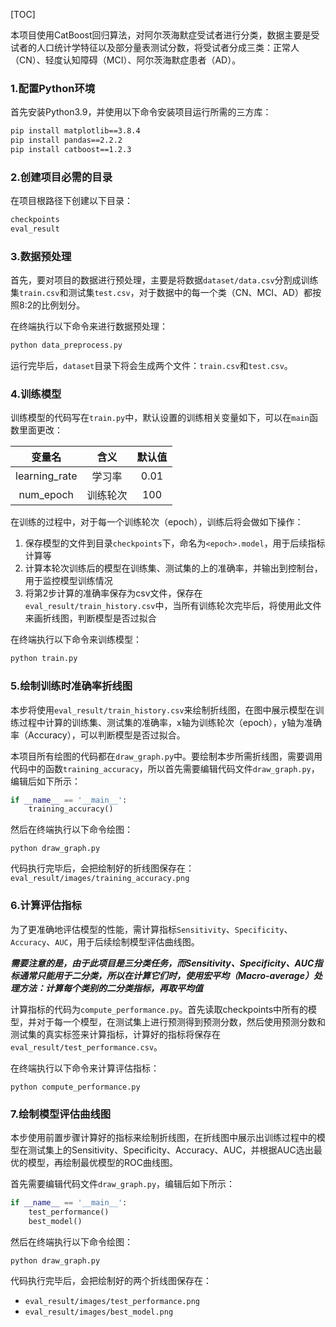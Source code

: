[TOC]

本项目使用CatBoost回归算法，对阿尔茨海默症受试者进行分类，数据主要是受试者的人口统计学特征以及部分量表测试分数，将受试者分成三类：正常人（CN）、轻度认知障碍（MCI）、阿尔茨海默症患者（AD）。

### 1.配置Python环境

首先安装Python3.9，并使用以下命令安装项目运行所需的三方库：

```bash
pip install matplotlib==3.8.4
pip install pandas==2.2.2
pip install catboost==1.2.3
```

### 2.创建项目必需的目录

在项目根路径下创建以下目录：

```bash
checkpoints
eval_result
```

### 3.数据预处理

首先，要对项目的数据进行预处理，主要是将数据`dataset/data.csv`分割成训练集`train.csv`和测试集`test.csv`，对于数据中的每一个类（CN、MCI、AD）都按照8:2的比例划分。

在终端执行以下命令来进行数据预处理：

```bash
python data_preprocess.py
```

运行完毕后，`dataset`目录下将会生成两个文件：`train.csv`和`test.csv`。

### 4.训练模型

训练模型的代码写在`train.py`中，默认设置的训练相关变量如下，可以在`main`函数里面更改：

|变量名|含义|默认值|
|:-:|:-:|:-:|
|learning_rate|学习率|0.01|
|num_epoch|训练轮次|100|

在训练的过程中，对于每一个训练轮次（epoch），训练后将会做如下操作：
1. 保存模型的文件到目录`checkpoints`下，命名为`<epoch>.model`，用于后续指标计算等
2. 计算本轮次训练后的模型在训练集、测试集的上的准确率，并输出到控制台，用于监控模型训练情况
3. 将第2步计算的准确率保存为csv文件，保存在`eval_result/train_history.csv`中，当所有训练轮次完毕后，将使用此文件来画折线图，判断模型是否过拟合

在终端执行以下命令来训练模型：

```bash
python train.py
```

### 5.绘制训练时准确率折线图

本步将使用`eval_result/train_history.csv`来绘制折线图，在图中展示模型在训练过程中计算的训练集、测试集的准确率，x轴为训练轮次（epoch），y轴为准确率（Accuracy），可以判断模型是否过拟合。

本项目所有绘图的代码都在`draw_graph.py`中。要绘制本步所需折线图，需要调用代码中的函数`training_accuracy`，所以首先需要编辑代码文件`draw_graph.py`，编辑后如下所示：

```python
if __name__ == '__main__':
    training_accuracy()
```

然后在终端执行以下命令绘图：

```
python draw_graph.py
```

代码执行完毕后，会把绘制好的折线图保存在：`eval_result/images/training_accuracy.png`

### 6.计算评估指标

为了更准确地评估模型的性能，需计算指标`Sensitivity`、`Specificity`、`Accuracy`、`AUC`，用于后续绘制模型评估曲线图。

***需要注意的是，由于此项目是三分类任务，而Sensitivity、Specificity、AUC指标通常只能用于二分类，所以在计算它们时，使用宏平均（Macro-average）处理方法：计算每个类别的二分类指标，再取平均值***

计算指标的代码为`compute_performance.py`。首先读取checkpoints中所有的模型，并对于每一个模型，在测试集上进行预测得到预测分数，然后使用预测分数和测试集的真实标签来计算指标，计算好的指标将保存在`eval_result/test_performance.csv`。

在终端执行以下命令来计算评估指标：

```
python compute_performance.py
```

### 7.绘制模型评估曲线图

本步使用前置步骤计算好的指标来绘制折线图，在折线图中展示出训练过程中的模型在测试集上的Sensitivity、Specificity、Accuracy、AUC，并根据AUC选出最优的模型，再绘制最优模型的ROC曲线图。

首先需要编辑代码文件`draw_graph.py`，编辑后如下所示：

```python
if __name__ == '__main__':
    test_performance()
    best_model()
```

然后在终端执行以下命令绘图：

```
python draw_graph.py
```

代码执行完毕后，会把绘制好的两个折线图保存在：
- `eval_result/images/test_performance.png`
- `eval_result/images/best_model.png`